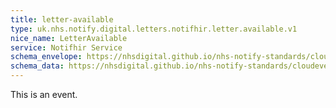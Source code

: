 ```yaml
---
title: letter-available
type: uk.nhs.notify.digital.letters.notifhir.letter.available.v1
nice_name: LetterAvailable
service: Notifhir Service
schema_envelope: https://nhsdigital.github.io/nhs-notify-standards/cloudevents/nhs-notify-example-event.schema.json
schema_data: https://nhsdigital.github.io/nhs-notify-standards/cloudevents/nhs-notify-example-event-data.schema.json
---
```


This is an event.
